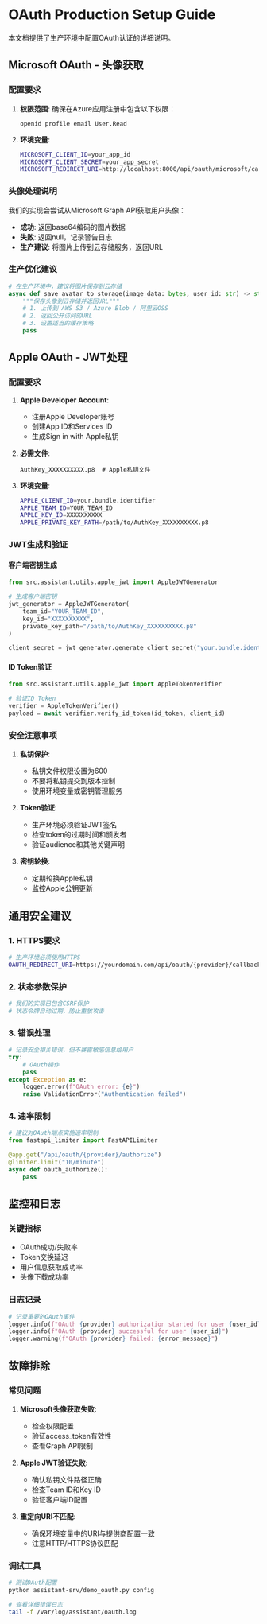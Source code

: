 # OAuth Production Setup Guide

本文档提供了生产环境中配置OAuth认证的详细说明。

## Microsoft OAuth - 头像获取

### 配置要求

1. **权限范围**: 确保在Azure应用注册中包含以下权限：
   ```
   openid profile email User.Read
   ```

2. **环境变量**:
   ```bash
   MICROSOFT_CLIENT_ID=your_app_id
   MICROSOFT_CLIENT_SECRET=your_app_secret
   MICROSOFT_REDIRECT_URI=http://localhost:8000/api/oauth/microsoft/callback
   ```

### 头像处理说明

我们的实现会尝试从Microsoft Graph API获取用户头像：

- **成功**: 返回base64编码的图片数据
- **失败**: 返回null，记录警告日志
- **生产建议**: 将图片上传到云存储服务，返回URL

### 生产优化建议

```python
# 在生产环境中，建议将图片保存到云存储
async def save_avatar_to_storage(image_data: bytes, user_id: str) -> str:
    """保存头像到云存储并返回URL"""
    # 1. 上传到 AWS S3 / Azure Blob / 阿里云OSS
    # 2. 返回公开访问的URL
    # 3. 设置适当的缓存策略
    pass
```

## Apple OAuth - JWT处理

### 配置要求

1. **Apple Developer Account**:
   - 注册Apple Developer账号
   - 创建App ID和Services ID
   - 生成Sign in with Apple私钥

2. **必需文件**:
   ```
   AuthKey_XXXXXXXXXX.p8  # Apple私钥文件
   ```

3. **环境变量**:
   ```bash
   APPLE_CLIENT_ID=your.bundle.identifier
   APPLE_TEAM_ID=YOUR_TEAM_ID
   APPLE_KEY_ID=XXXXXXXXXX
   APPLE_PRIVATE_KEY_PATH=/path/to/AuthKey_XXXXXXXXXX.p8
   ```

### JWT生成和验证

#### 客户端密钥生成
```python
from src.assistant.utils.apple_jwt import AppleJWTGenerator

# 生成客户端密钥
jwt_generator = AppleJWTGenerator(
    team_id="YOUR_TEAM_ID",
    key_id="XXXXXXXXXX", 
    private_key_path="/path/to/AuthKey_XXXXXXXXXX.p8"
)

client_secret = jwt_generator.generate_client_secret("your.bundle.identifier")
```

#### ID Token验证
```python
from src.assistant.utils.apple_jwt import AppleTokenVerifier

# 验证ID Token
verifier = AppleTokenVerifier()
payload = await verifier.verify_id_token(id_token, client_id)
```

### 安全注意事项

1. **私钥保护**: 
   - 私钥文件权限设置为600
   - 不要将私钥提交到版本控制
   - 使用环境变量或密钥管理服务

2. **Token验证**:
   - 生产环境必须验证JWT签名
   - 检查token的过期时间和颁发者
   - 验证audience和其他关键声明

3. **密钥轮换**:
   - 定期轮换Apple私钥
   - 监控Apple公钥更新

## 通用安全建议

### 1. HTTPS要求
```bash
# 生产环境必须使用HTTPS
OAUTH_REDIRECT_URI=https://yourdomain.com/api/oauth/{provider}/callback
```

### 2. 状态参数保护
```python
# 我们的实现已包含CSRF保护
# 状态令牌自动过期，防止重放攻击
```

### 3. 错误处理
```python
# 记录安全相关错误，但不暴露敏感信息给用户
try:
    # OAuth操作
    pass
except Exception as e:
    logger.error(f"OAuth error: {e}")
    raise ValidationError("Authentication failed")
```

### 4. 速率限制
```python
# 建议对OAuth端点实施速率限制
from fastapi_limiter import FastAPILimiter

@app.get("/api/oauth/{provider}/authorize")
@limiter.limit("10/minute")
async def oauth_authorize():
    pass
```

## 监控和日志

### 关键指标
- OAuth成功/失败率
- Token交换延迟
- 用户信息获取成功率
- 头像下载成功率

### 日志记录
```python
# 记录重要的OAuth事件
logger.info(f"OAuth {provider} authorization started for user {user_id}")
logger.info(f"OAuth {provider} successful for user {user_id}")
logger.warning(f"OAuth {provider} failed: {error_message}")
```

## 故障排除

### 常见问题

1. **Microsoft头像获取失败**:
   - 检查权限配置
   - 验证access_token有效性
   - 查看Graph API限制

2. **Apple JWT验证失败**:
   - 确认私钥文件路径正确
   - 检查Team ID和Key ID
   - 验证客户端ID配置

3. **重定向URI不匹配**:
   - 确保环境变量中的URI与提供商配置一致
   - 注意HTTP/HTTPS协议匹配

### 调试工具

```bash
# 测试OAuth配置
python assistant-srv/demo_oauth.py config

# 查看详细错误日志
tail -f /var/log/assistant/oauth.log
```
